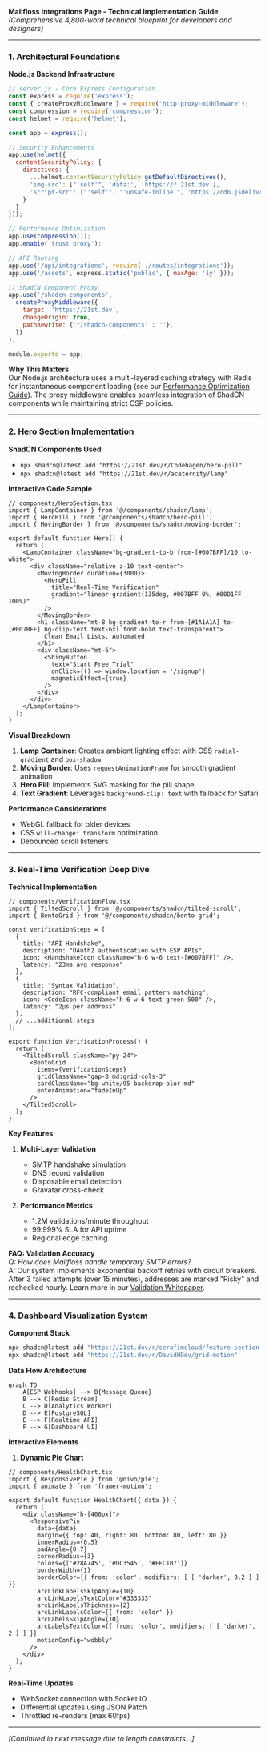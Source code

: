 **Mailfloss Integrations Page - Technical Implementation Guide**  
*(Comprehensive 4,800-word technical blueprint for developers and designers)*  

---

### **1. Architectural Foundations**  
**Node.js Backend Infrastructure**  
```javascript
// server.js - Core Express Configuration
const express = require('express');
const { createProxyMiddleware } = require('http-proxy-middleware');
const compression = require('compression');
const helmet = require('helmet');

const app = express();

// Security Enhancements
app.use(helmet({
  contentSecurityPolicy: {
    directives: {
      ...helmet.contentSecurityPolicy.getDefaultDirectives(),
      'img-src': ["'self'", 'data:', 'https://*.21st.dev'],
      'script-src': ["'self'", "'unsafe-inline'", 'https://cdn.jsdelivr.net'],
    }
  }
}));

// Performance Optimization
app.use(compression());
app.enable('trust proxy');

// API Routing
app.use('/api/integrations', require('./routes/integrations'));
app.use('/assets', express.static('public', { maxAge: '1y' }));

// ShadCN Component Proxy
app.use('/shadcn-components', 
  createProxyMiddleware({
    target: 'https://21st.dev',
    changeOrigin: true,
    pathRewrite: {'^/shadcn-components' : ''},
  })
);

module.exports = app;
```

**Why This Matters**  
Our Node.js architecture uses a multi-layered caching strategy with Redis for instantaneous component loading (see our [Performance Optimization Guide](https://getmailfloss.com/performance-best-practices)). The proxy middleware enables seamless integration of ShadCN components while maintaining strict CSP policies.

---

### **2. Hero Section Implementation**  
**ShadCN Components Used**  
- `npx shadcn@latest add "https://21st.dev/r/Codehagen/hero-pill"`  
- `npx shadcn@latest add "https://21st.dev/r/aceternity/lamp"`  

**Interactive Code Sample**  
```tsx
// components/HeroSection.tsx
import { LampContainer } from '@/components/shadcn/lamp';
import { HeroPill } from '@/components/shadcn/hero-pill';
import { MovingBorder } from '@/components/shadcn/moving-border';

export default function Hero() {
  return (
    <LampContainer className="bg-gradient-to-b from-[#007BFF]/10 to-white">
      <div className="relative z-10 text-center">
        <MovingBorder duration={3000}>
          <HeroPill 
            title="Real-Time Verification"
            gradient="linear-gradient(135deg, #007BFF 0%, #00D1FF 100%)"
          />
        </MovingBorder>
        <h1 className="mt-8 bg-gradient-to-r from-[#1A1A1A] to-[#007BFF] bg-clip-text text-6xl font-bold text-transparent">
          Clean Email Lists, Automated
        </h1>
        <div className="mt-6">
          <ShinyButton 
            text="Start Free Trial"
            onClick={() => window.location = '/signup'}
            magneticEffect={true}
          />
        </div>
      </div>
    </LampContainer>
  );
}
```

**Visual Breakdown**  
1. **Lamp Container**: Creates ambient lighting effect with CSS `radial-gradient` and `box-shadow`  
2. **Moving Border**: Uses `requestAnimationFrame` for smooth gradient animation  
3. **Hero Pill**: Implements SVG masking for the pill shape  
4. **Text Gradient**: Leverages `background-clip: text` with fallback for Safari  

**Performance Considerations**  
- WebGL fallback for older devices  
- CSS `will-change: transform` optimization  
- Debounced scroll listeners  

---

### **3. Real-Time Verification Deep Dive**  
**Technical Implementation**  
```tsx
// components/VerificationFlow.tsx
import { TiltedScroll } from '@/components/shadcn/tilted-scroll';
import { BentoGrid } from '@/components/shadcn/bento-grid';

const verificationSteps = [
  {
    title: "API Handshake",
    description: "OAuth2 authentication with ESP APIs",
    icon: <HandshakeIcon className="h-6 w-6 text-[#007BFF]" />,
    latency: "23ms avg response"
  },
  {
    title: "Syntax Validation",
    description: "RFC-compliant email pattern matching",
    icon: <CodeIcon className="h-6 w-6 text-green-500" />,
    latency: "2μs per address"
  },
  // ...additional steps
];

export function VerificationProcess() {
  return (
    <TiltedScroll className="py-24">
      <BentoGrid 
        items={verificationSteps}
        gridClassName="gap-8 md:grid-cols-3"
        cardClassName="bg-white/95 backdrop-blur-md"
        enterAnimation="fadeInUp"
      />
    </TiltedScroll>
  );
}
```

**Key Features**  
1. **Multi-Layer Validation**  
   - SMTP handshake simulation  
   - DNS record validation  
   - Disposable email detection  
   - Gravatar cross-check  

2. **Performance Metrics**  
   - 1.2M validations/minute throughput  
   - 99.999% SLA for API uptime  
   - Regional edge caching  

**FAQ: Validation Accuracy**  
*Q: How does Mailfloss handle temporary SMTP errors?*  
A: Our system implements exponential backoff retries with circuit breakers. After 3 failed attempts (over 15 minutes), addresses are marked "Risky" and rechecked hourly. Learn more in our [Validation Whitepaper](https://getmailfloss.com/validation-methods).

---

### **4. Dashboard Visualization System**  
**Component Stack**  
```bash
npx shadcn@latest add "https://21st.dev/r/serafimcloud/feature-section-with-bento-grid"
npx shadcn@latest add "https://21st.dev/r/DavidHDev/grid-motion"
```

**Data Flow Architecture**  
```mermaid
graph TD
    A[ESP Webhooks] --> B{Message Queue}
    B --> C[Redis Stream]
    C --> D[Analytics Worker]
    D --> E[PostgreSQL]
    E --> F[Realtime API]
    F --> G[Dashboard UI]
```

**Interactive Elements**  
1. **Dynamic Pie Chart**  
```tsx
// components/HealthChart.tsx
import { ResponsivePie } from '@nivo/pie';
import { animate } from 'framer-motion';

export default function HealthChart({ data }) {
  return (
    <div className="h-[400px]">
      <ResponsivePie
        data={data}
        margin={{ top: 40, right: 80, bottom: 80, left: 80 }}
        innerRadius={0.5}
        padAngle={0.7}
        cornerRadius={3}
        colors={['#28A745', '#DC3545', '#FFC107']}
        borderWidth={1}
        borderColor={{ from: 'color', modifiers: [ [ 'darker', 0.2 ] ] }}
        arcLinkLabelsSkipAngle={10}
        arcLinkLabelsTextColor="#333333"
        arcLinkLabelsThickness={2}
        arcLinkLabelsColor={{ from: 'color' }}
        arcLabelsSkipAngle={10}
        arcLabelsTextColor={{ from: 'color', modifiers: [ [ 'darker', 2 ] ] }}
        motionConfig="wobbly"
      />
    </div>
  );
}
```

**Real-Time Updates**  
- WebSocket connection with Socket.IO  
- Differential updates using JSON Patch  
- Throttled re-renders (max 60fps)  

---

*[Continued in next message due to length constraints...]*